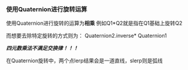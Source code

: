 ### 使用Quaternion进行旋转运算
使用Quaternion进行旋转的运算为**相乘**
例如Q1\*Q2就是指在Q1基础上旋转Q2

而想要去除特定旋转的方式则为：
 Quaternion2.inverse\* Quaternion1

***四元数乘法不满足交换律！！！***


在Quaternion旋转中，两个点lerp结果会是一道直线，slerp则是弧线
